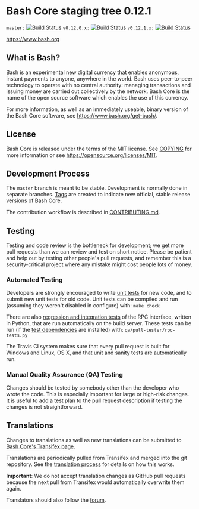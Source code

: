 Bash Core staging tree 0.12.1
===============================

`master:` [![Build Status](https://travis-ci.org/genavarov/bashcash.svg?branch=master)](https://travis-ci.org/genavarov/bashcash) `v0.12.0.x:` [![Build Status](https://travis-ci.org/genavarov/bashcash.svg?branch=v0.12.0.x)](https://travis-ci.org/genavarov/bashcash/branches) `v0.12.1.x:` [![Build Status](https://travis-ci.org/genavarov/bashcash.svg?branch=v0.12.1.x)](https://travis-ci.org/genavarov/bashcash/branches)

https://www.bash.org


What is Bash?
----------------

Bash is an experimental new digital currency that enables anonymous, instant
payments to anyone, anywhere in the world. Bash uses peer-to-peer technology
to operate with no central authority: managing transactions and issuing money
are carried out collectively by the network. Bash Core is the name of the open
source software which enables the use of this currency.

For more information, as well as an immediately useable, binary version of
the Bash Core software, see https://www.bash.org/get-bash/.


License
-------

Bash Core is released under the terms of the MIT license. See [COPYING](COPYING) for more
information or see https://opensource.org/licenses/MIT.

Development Process
-------------------

The `master` branch is meant to be stable. Development is normally done in separate branches.
[Tags](https://github.com/genavarov/bashcash/tags) are created to indicate new official,
stable release versions of Bash Core.

The contribution workflow is described in [CONTRIBUTING.md](CONTRIBUTING.md).

Testing
-------

Testing and code review is the bottleneck for development; we get more pull
requests than we can review and test on short notice. Please be patient and help out by testing
other people's pull requests, and remember this is a security-critical project where any mistake might cost people
lots of money.

### Automated Testing

Developers are strongly encouraged to write [unit tests](/doc/unit-tests.md) for new code, and to
submit new unit tests for old code. Unit tests can be compiled and run
(assuming they weren't disabled in configure) with: `make check`

There are also [regression and integration tests](/qa) of the RPC interface, written
in Python, that are run automatically on the build server.
These tests can be run (if the [test dependencies](/qa) are installed) with: `qa/pull-tester/rpc-tests.py`

The Travis CI system makes sure that every pull request is built for Windows
and Linux, OS X, and that unit and sanity tests are automatically run.

### Manual Quality Assurance (QA) Testing

Changes should be tested by somebody other than the developer who wrote the
code. This is especially important for large or high-risk changes. It is useful
to add a test plan to the pull request description if testing the changes is
not straightforward.

Translations
------------

Changes to translations as well as new translations can be submitted to
[Bash Core's Transifex page](https://www.transifex.com/projects/p/bash/).

Translations are periodically pulled from Transifex and merged into the git repository. See the
[translation process](doc/translation_process.md) for details on how this works.

**Important**: We do not accept translation changes as GitHub pull requests because the next
pull from Transifex would automatically overwrite them again.

Translators should also follow the [forum](https://www.bash.org/forum/topic/bash-worldwide-collaboration.88/).

